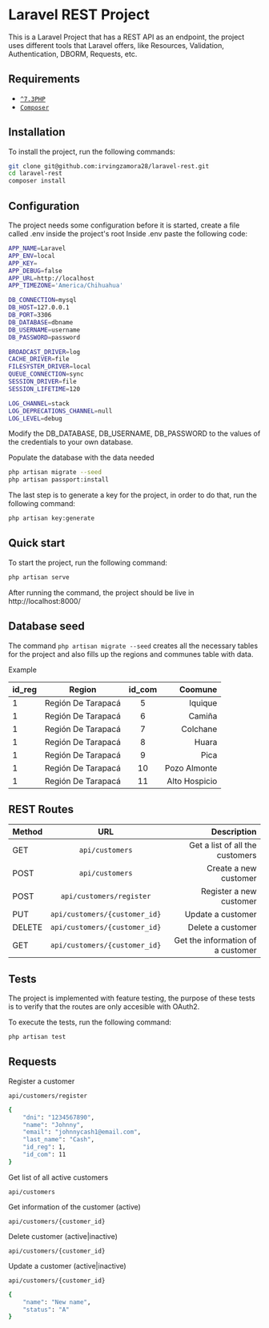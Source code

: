 # Laravel REST Project

This is a Laravel Project that has a REST API as an endpoint, the project uses different tools that Laravel offers, like
Resources, Validation, Authentication, DBORM, Requests, etc.

## Requirements
* [`^7.3PHP`](https://www.php.net/downloads.php#v7.4.28)
* [`Composer`](https://getcomposer.org/)

## Installation

To install the project, run the following commands:

```sh
git clone git@github.com:irvingzamora28/laravel-rest.git
cd laravel-rest
composer install
```
## Configuration
The project needs some configuration before it is started, create a file called .env inside the project's root
Inside .env paste the following code:

```sh
APP_NAME=Laravel
APP_ENV=local
APP_KEY=
APP_DEBUG=false
APP_URL=http://localhost
APP_TIMEZONE='America/Chihuahua'

DB_CONNECTION=mysql
DB_HOST=127.0.0.1
DB_PORT=3306
DB_DATABASE=dbname
DB_USERNAME=username
DB_PASSWORD=password

BROADCAST_DRIVER=log
CACHE_DRIVER=file
FILESYSTEM_DRIVER=local
QUEUE_CONNECTION=sync
SESSION_DRIVER=file
SESSION_LIFETIME=120

LOG_CHANNEL=stack
LOG_DEPRECATIONS_CHANNEL=null
LOG_LEVEL=debug

```
Modify the DB_DATABASE, DB_USERNAME, DB_PASSWORD to the values of the credentials to your own database.

Populate the database with the data needed

```sh
php artisan migrate --seed
php artisan passport:install
```

The last step is to generate a key for the project, in order to do that, run the following command:

```sh
php artisan key:generate
```
## Quick start

To start the project, run the following command:

```sh
php artisan serve
```

After running the command, the project should be live in http://localhost:8000/

## Database seed

The command `php artisan migrate --seed` creates all the necessary tables for the project and also fills up the 
regions and communes table with data.

Example

| id_reg        | Region                        | id_com    | Coomune       |
| ------------- |:-----------------------------:|:---------:| -------------:|
|      1        | Región De Tarapacá            |      5    | Iquique       |
|      1        | Región De Tarapacá            |      6    | Camiña        |
|      1        | Región De Tarapacá            |      7    | Colchane      |
|      1        | Región De Tarapacá            |      8    | Huara         |
|      1        | Región De Tarapacá            |      9    | Pica          |
|      1        | Región De Tarapacá            |     10    | Pozo Almonte  |
|      1        | Región De Tarapacá            |     11    | Alto Hospicio |


## REST Routes
| Method        | URL                           | Description  |
| ------------- |:-----------------------------:| ------------:|
| GET           | `api/customers`                | Get a list of all the customers |
| POST          | `api/customers`                | Create a new customer |
| POST          | `api/customers/register`       | Register a new customer |
| PUT           | `api/customers/{customer_id}`  | Update a customer |
| DELETE        | `api/customers/{customer_id}`  | Delete a customer |
| GET           | `api/customers/{customer_id}`  | Get the information of a customer |

## Tests

The project is implemented with feature testing, the purpose of these tests is to verify that the routes are
only accesible with OAuth2.

To execute the tests, run the following command:
```sh
php artisan test
```

## Requests

Register a customer

`api/customers/register`

```sh
{
    "dni": "1234567890",
    "name": "Johnny",
    "email": "johnnycash1@email.com",
    "last_name": "Cash",
    "id_reg": 1,
    "id_com": 11
}
```

Get list of all active customers

`api/customers`

Get information of the customer (active)

`api/customers/{customer_id}`

Delete customer (active|inactive)

`api/customers/{customer_id}`

Update a customer (active|inactive)

`api/customers/{customer_id}`

```sh
{
    "name": "New name",
    "status": "A"
}
```